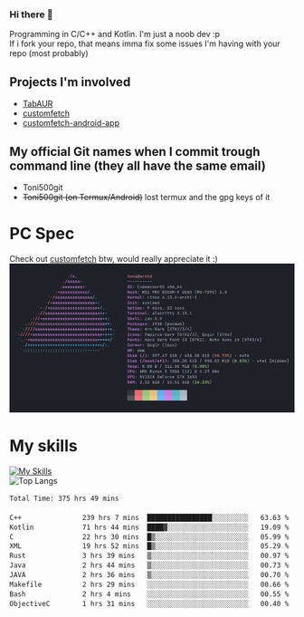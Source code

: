 ### Hi there 👋

Programming in C/C++ and Kotlin. I'm just a noob dev :p\
If i fork your repo, that means imma fix some issues I'm having with your repo (most probably)

## Projects I'm involved
 - [TabAUR](https://github.com/BurntRanch/TabAUR)
 - [customfetch](https://github.com/Toni500github/customfetch)
 - [customfetch-android-app](https://github.com/Toni500github/customfetch-android-app)

## My official Git names when I commit trough command line (they all have the same email)
* Toni500git
* ~~Toni500git (on Termux/Android)~~ lost termux and the gpg keys of it

# PC Spec
Check out [customfetch](https://github.com/Toni500github/customfetch) btw, would really appreciate it :)
![screenshot.png](https://github.com/Toni500github/customfetch/raw/main/screenshot.png)

# My skills
[![My Skills](https://skillicons.dev/icons?i=cpp,bash,kotlin,androidstudio,arch,linux&theme=light)](https://skillicons.dev)\
![Top Langs](https://github-readme-stats.vercel.app/api/top-langs/?username=Toni500github&layout=compact)

<!--START_SECTION:waka-->

```txt
Total Time: 375 hrs 49 mins

C++               239 hrs 7 mins  ████████████████░░░░░░░░░   63.63 %
Kotlin            71 hrs 44 mins  ████▓░░░░░░░░░░░░░░░░░░░░   19.09 %
C                 22 hrs 30 mins  █▒░░░░░░░░░░░░░░░░░░░░░░░   05.99 %
XML               19 hrs 52 mins  █▒░░░░░░░░░░░░░░░░░░░░░░░   05.29 %
Rust              3 hrs 39 mins   ▒░░░░░░░░░░░░░░░░░░░░░░░░   00.97 %
Java              2 hrs 44 mins   ▒░░░░░░░░░░░░░░░░░░░░░░░░   00.73 %
JAVA              2 hrs 36 mins   ▒░░░░░░░░░░░░░░░░░░░░░░░░   00.70 %
Makefile          2 hrs 29 mins   ░░░░░░░░░░░░░░░░░░░░░░░░░   00.66 %
Bash              2 hrs 4 mins    ░░░░░░░░░░░░░░░░░░░░░░░░░   00.55 %
ObjectiveC        1 hrs 31 mins   ░░░░░░░░░░░░░░░░░░░░░░░░░   00.40 %
```

<!--END_SECTION:waka-->
